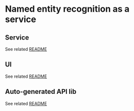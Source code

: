 # Named entity recognition as a service

## Service

See related [README](app/README.md)

## UI

See related [README](ui/README.md)

## Auto-generated API lib

See related [README](apilib/README.md)
